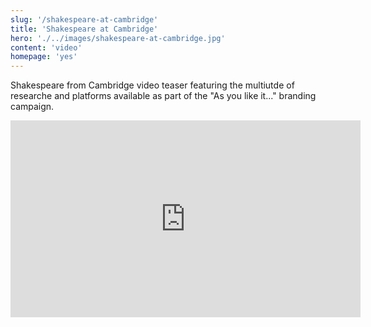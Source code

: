 ```yaml
---
slug: '/shakespeare-at-cambridge'
title: 'Shakespeare at Cambridge'
hero: './../images/shakespeare-at-cambridge.jpg'
content: 'video'
homepage: 'yes'
---
```


Shakespeare from Cambridge video teaser featuring the multiutde of researche and platforms available as part of the "As you like it..." branding campaign.

<iframe width="560" height="315" src="https://www.youtube.com/embed/Hj2JKCMdGR4" frameborder="0" allow="accelerometer; autoplay; encrypted-media; gyroscope; picture-in-picture" allowfullscreen></iframe>
